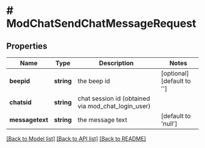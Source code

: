 # # ModChatSendChatMessageRequest

## Properties

Name | Type | Description | Notes
------------ | ------------- | ------------- | -------------
**beepid** | **string** | the beep id | [optional] [default to '']
**chatsid** | **string** | chat session id (obtained via mod_chat_login_user) |
**messagetext** | **string** | the message text | [default to 'null']

[[Back to Model list]](../../README.md#models) [[Back to API list]](../../README.md#endpoints) [[Back to README]](../../README.md)

